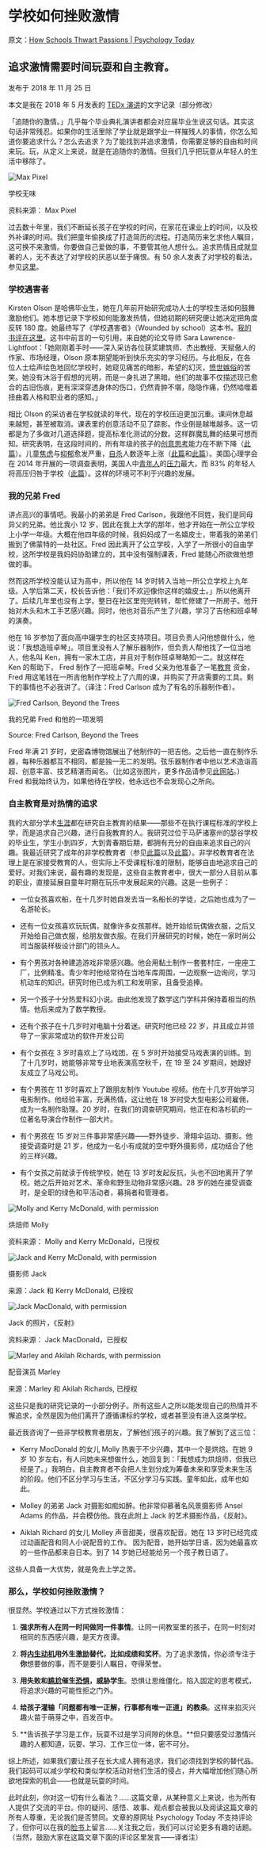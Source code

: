 # 学校如何挫败激情

原文：[How Schools Thwart Passions | Psychology Today](https://www.psychologytoday.com/us/blog/freedom-learn/201811/how-schools-thwart-passions)

## 追求激情需要时间玩耍和自主教育。

发布于 2018 年 11 月 25 日

本文是我在 2018 年 5 月发表的 [TEDx 演讲](https://www.youtube.com/watch?v=coMXLy8RBIc&frags=pl%2Cwn)的文字记录（部分修改）

「追随你的激情。」几乎每个毕业典礼演讲者都会对应届毕业生说这句话。其实这句话非常残忍。如果你的生活里除了学业就是跟学业一样摧残人的事情，你怎么知道你要追求什么？怎么去追求？为了能找到并追求激情，你需要足够的自由和时间来玩。玩，从定义上来说，就是在追随你的激情。但我们几乎把玩耍从年轻人的生活中移除了。

![ Max Pixel](https://cdn.psychologytoday.com/sites/default/files/styles/article-inline-half-caption/public/field_blog_entry_images/2018-11/max_pixel_creative_commons.jpg?itok=7-l66uFc)

学校无味

资料来源： Max Pixel

过去数十年里，我们不断延长孩子在学校的时间，在家花在课业上的时间，以及校外补课的时间。我们把童年偷换成了打造简历的流程。打造简历来乞求他人瞩目，这可换不来激情。你要做自己爱做的事，不要管其他人想什么。追求热情且成就显著的人，无不表达了对学校的厌恶以至于痛恨。有 50 余人发表了对学校的看法，参见[这里](https://www.psychologytoday.com/us/blog/freedom-learn/201107/what-einstein-twain-forty-eight-others-said-about-school)。

### 学校遇害者

Kirsten Olson 是哈佛毕业生，她在几年前开始研究成功人士的学校生活如何鼓舞激励他们。她本想记录下学校如何能激发热情，但她初期的研究便让她决定把角度反转 180 度。她最终写了《学校遇害者》（Wounded by school）这本书。[我的书评在这里](https://www.psychologytoday.com/us/blog/freedom-learn/201106/how-does-school-wound-kirsten-olson-has-counted-some-ways)。这书中前言的一句引用，来自她的论文导师 Sara Lawrence-Lightfoot：「她刚刚着手时——深入采访各位获奖建筑师、杰出教授、天赋傲人的作家、市场经理，Olson 原本期望能听到快乐充实的学习经历。与此相反，在各位人士绘声绘色地回忆学校时，她窥见痛苦的暗影，希望的幻灭，[愤世嫉俗](https://www.psychologytoday.com/us/basics/pessimism)的苦笑。她没有沐浴于假想的光明，而是一身扎进了黑暗。他们的故事不仅描述现已愈合的古旧伤痕，更有深深穿透身体的伤口，仍然青肿不堪，隐隐作痛，仍然啮噬着扭曲着人格和职业者的感知。」

相比 Olson 的采访者在学校就读的年代，现在的学校压迫更加沉重。课间休息越来越短，甚至被取消。课表里的创意活动不见了踪影。作业倒是越堆越多。这一切都是为了多做对几道选择题，提高标准化测试的分数。这样群魔乱舞的结果可想而知。研究表明，在这段时间的，所有年级的孩子的[创意思考](https://www.psychologytoday.com/us/basics/creativity)能力在不断下降（[此篇](https://www.psychologytoday.com/us/blog/freedom-learn/201209/children-s-freedom-has-declined-so-has-their-creativity)）。儿童[焦虑](https://www.psychologytoday.com/us/basics/anxiety)与[抑郁](https://www.psychologytoday.com/us/basics/depression)愈发严重，[自杀](https://www.psychologytoday.com/us/basics/suicide)人数逐年上涨（[此篇](https://www.psychologytoday.com/us/blog/freedom-learn/201001/the-decline-play-and-rise-in-childrens-mental-disorders)和[此篇](https://www.psychologytoday.com/us/blog/freedom-learn/201805/children-s-teens-suicides-related-the-school-calendar)）。美国心理学会在 2014 年开展的一项调查表明，美国人中[青年人](https://www.psychologytoday.com/us/basics/adolescence)的[压力](https://www.psychologytoday.com/us/basics/stress)最大，而 83% 的年轻人将高压归咎于学校（[此篇](https://www.apa.org/news/press/releases/stress/2013/stress-report.pdf)）。这样的环境可不利于兴趣的发展。

### 我的兄弟 Fred

讲点高兴的事情吧。我最小的弟弟是 Fred Carlson，我跟他不同姓，我们是同母异父的兄弟。他比我小 12 岁，因此在我上大学的那年，他才开始在一所公立学校上小学一年级。大概在他四年级的时候，我妈妈成了一名嬉皮士，带着我的弟弟们搬到了佛蒙特的一处社区。Fred 因此离开了公立学校，入学了一所很小的自由学校，这所学校是我妈妈协助建立的，其中没有强制课表，Fred 能随心所欲做他想做的事。

然而这所学校没能认证为高中，所以他在 14 岁时转入当地一所公立学校上九年级。入学后第二天，校长告诉他：「我们不欢迎像你这样的嬉皮士。」所以他离开了。后续几年里也没有上学。整日在社区里兜兜转转，帮忙修建了一所房子。他开始对木头和木工手艺感兴趣。同时，他也对音乐产生了兴趣，学习了吉他和班卓琴的演奏。

他在 16 岁参加了面向高中辍学生的社区支持项目。项目负责人问他想做什么，他说：「我想造班卓琴」。项目里没有人了解乐器制作，但负责人帮他找了一位当地人，他名叫 Ken，拥有一家木工店，并且对于制作班卓琴略知一二。就这样在 Ken 的帮助下， Fred 制作了一把班卓琴。Fred 父亲为他准备了一笔[教育](https://www.psychologytoday.com/us/basics/education) 资金，Fred 用这笔钱在一所吉他制作学校上了六周的课，并购买了开店需要的工具。剩下的事情也不必我讲了。（译注：Fred Carlson 成为了有名的乐器制作者）。

![Fred Carlson, Beyond the Trees](https://cdn.psychologytoday.com/sites/default/files/styles/article-inline-half-caption/public/field_blog_entry_images/2018-11/fred_with_oracle.jpg?itok=YA_vjS9Q)

我的兄弟 Fred 和他的一项发明

Source: Fred Carlson, Beyond the Trees

Fred 年满 21 岁时，史密森博物馆展出了他制作的一把吉他。之后他一直在制作乐器，每种乐器都互不相同，都是独一无二的发明。弦乐器制作者中他以艺术造诣高超、创意丰富、技艺精湛而闻名。（比如这张图片，更多作品请参见[此网站](http://www.beyondthetrees.com/)。）Fred 和我始终认为，如果他待在学校，他永远也不会发现心之所向。

### 自主教育是对热情的追求

我的大部分学术[生涯](https://www.psychologytoday.com/us/basics/career)都在研究自主教育的结果——那些不在执行课程标准的学校上学，而是追求自己兴趣，进行自我教育的人。我研究过位于马萨诸塞州的瑟谷学校的毕业生，学生小到四岁，大到青春期后期，都拥有充分的自由来追求自己的兴趣。我最近研究了成年的非学校教育者（参见[此篇](https://www.psychologytoday.com/us/blog/freedom-learn/200808/children-educate-themselves-iv-lessons-sudbury-valley)以及[此篇](https://www.psychologytoday.com/us/blog/freedom-learn/201406/survey-grown-unschoolers-iii-pursuing-careers)）。非学校教育者在法理上是在家接受教育的人，但实际上不受课程标准的限制，能够自由地追求自己的爱好。对我们来说，最有趣的发现是，这些自主教育者中，很大一部分人目前从事的职业，直接延展自童年时期在玩乐中发展起来的兴趣。这是一些例子：

- 一位女孩喜欢船，在十几岁时她自发去当一名船长的学徒，之后她也成为了一名游轮长。

- 还有一位女孩喜欢玩玩偶，就像许多女孩那样。她开始给玩偶做衣服，之后又开始给自己做衣服，给朋友做衣服。在我们开展研究的时候，她在一家时尚公司当服装样板设计部门的领头人。

- 有个男孩对各种建造游戏非常感兴趣。他会用黏土制作一套套村庄，一座座工厂，比例精准。青少年时他经常待在当地车库周围，一边观察一边询问，学习机动车的知识。研究时他已成为机工和发明家，且备受追捧。

- 另一个孩子十分热爱科幻小说。由此他发现了数学这门学科并保持着相当的热情。他后来成为了数学教授。

- 还有个孩子在十几岁时对电脑十分着迷。研究时他已经 22 岁，并且成立并领导了一家非常成功的软件开发公司

- 有个女孩在 3 岁时喜欢上了马戏团，在 5 岁时开始接受马戏表演的训练。到了十几岁时，她能够非常专业地表演高空秋千，在 19 至 24 岁期间，她跟好友成立了马戏公司。

- 有个男孩在 11 岁时喜欢上了跟朋友制作 Youtube 视频。他在十几岁开始学习电影制作。他经验丰富，充满热情，这让他在 18 岁时受大型电影公司雇佣，成为一名制作助理。20 岁时，在我们的调查研究期间，他正在和洛杉矶的一位著名导演合作制作一部大片。

- 有个男孩在 15 岁对三件事非常感兴趣——野外徒步、滑翔伞运动、摄影。他接受调查时是 21 岁，他成为一名小有成就的空中野外摄影师，成功结合了他的三样兴趣。

- 有个女孩之前就读于传统学校，她在 13 岁时发起反抗，头也不回地离开了学校。她之后开始对艺术、革命和野生动物非常感兴趣。28 岁的她在接受调查时，是全职的绿色和平活动者，募捐者和管理者。

![Molly and Kerry McDonald, with permission](https://cdn.psychologytoday.com/sites/default/files/styles/article-inline-half-caption/public/field_blog_entry_images/2018-11/molly1_0.jpg?itok=sTEAj03o)

烘焙师 Molly

资料来源： Molly and Kerry McDonald，已授权

![Jack and Kerry McDonald, with permission](https://cdn.psychologytoday.com/sites/default/files/styles/article-inline-half-caption/public/field_blog_entry_images/2018-11/jack_w_camera.jpg?itok=TVkpG6d9)

摄影师 Jack

来源：Jack 和 Kerry McDonald, 已授权 

![Jack MacDonald, with permission](https://cdn.psychologytoday.com/sites/default/files/styles/article-inline-half-caption/public/field_blog_entry_images/2018-11/jacks_photo_22reflections22_0.jpg?itok=XdxNULYP)

Jack 的照片，《反射》

资料来源： Jack MacDonald，已授权

![Marley and Akilah Richards, with permission](https://cdn.psychologytoday.com/sites/default/files/styles/article-inline-half-caption/public/field_blog_entry_images/2018-11/marley_copy.jpg?itok=d5lQ8wmK)

配音演员 Marley 

来源：Marley 和 Akilah Richards, 已授权

这些只是我的研究记录的一小部分例子。所有这些人之所以能发现自己的热情并不懈追求，全然是因为他们离开了遵循课标的学校，或者甚至没有进入这类学校。

最近我咨询了一些非学校教育者朋友，了解他们孩子的兴趣。我了解到了这三位：

- Kerry MocDonald 的女儿 Molly 热衷于不少兴趣，其中一个是烘焙。在她 9 岁 10 岁左右，有人问她未来想做什么，她回复到：「我想成为烘焙师，但我已经是了。」我明白，自主教育者不会把人生划分成为筹备未来和享受未来生活的阶段。他们不区分学习与生活，不区分学习与实践。童年如此，成年也如此。

- Molley 的弟弟 Jack 对摄影如痴如醉。他非常仰慕著名风景摄影师 Ansel Adams 的作品，并会模仿他。我在此附上 Jack 的艺术摄影作品，《反射》。

- Aiklah Richard 的女儿 Molley 声音甜美，很喜欢配音。她在 13 岁时已经完成过动画配音和同人小说配音的工作。 因为配音，她开始学日语，因为她最喜欢的一些作品都来自日本。到了 14 岁她已经能给另一个孩子教日语了。

这些人具备一大优势，就是免去上学之苦。

### 那么，学校如何挫败激情？

很显然。学校通过以下方式挫败激情：

1. **强求所有人在同一时间做同一件事情**。让同一间教室里的孩子，在同一时刻对相同的东西感兴趣，是天方夜谭。

2. **将[内生动机](https://www.psychologytoday.com/us/basics/motivation)用外生激励替代，比如成绩和奖杯**。为了追求激情，你必须专注于**你**想要做的事，而不是要引人瞩目，夺得荣誉。

3. **用失败和[尴尬](https://www.psychologytoday.com/us/basics/embarrassment)催生[恐惧](https://www.psychologytoday.com/us/basics/embarrassment)，威胁学生**。恐惧让思维僵化，陷入固定的思考模式，将追求兴趣的可能性拒之门外。

4. **给孩子灌输「问题都有唯一正解，行事都有唯一正道」的教条**。这样来掐灭兴趣火苗于萌芽之中，百发百中。

5. **告诉孩子学习是工作，玩耍不过是学习间隙的休息。**但只要感受过激情兴趣的人都知道，玩耍、学习、工作三位一体，密不可分。

综上所述，如果我们要让孩子在长大成人拥有追求，我们必须找到学校的替代品。我们起码可以减少学校和类似学校活动对他们生活的侵占，并大幅增加他们随心所欲地探索的机会——也就是玩耍的时间。

此时此刻，你对这一切有什么看法？……这篇文章，从某种意义上来说，也为所有人提供了交流的平台。你的疑问、感悟、故事、观点都会被我以及阅读这篇文章的所有人尊重，无论我们是否赞同。文章的原网址 Psychology Today 不支持评论了，但你可以在我的[脸书](https://www.facebook.com/peter.gray.3572)上留言……关注我之后，我们可以讨论更多有趣的话题。（当然，鼓励大家在这篇文章下面的评论区里发言——译者注）